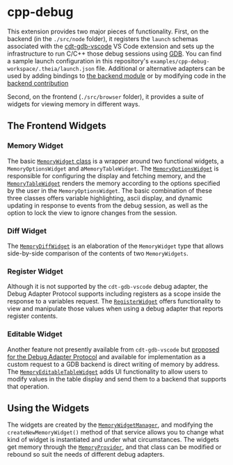 # cpp-debug

This extension provides two major pieces of functionality. First, on the backend (in the `./src/node` folder), it registers the `launch` schemas
associated with the [cdt-gdb-vscode](https://github.com/eclipse-cdt/cdt-gdb-vscode) VS Code extension and sets up the infrastructure to run C/C++
those debug sessions using [GDB](https://www.gnu.org/software/gdb/). You can find a sample launch configuration in this repository's
`examples/cpp-debug-workspace/.theia/launch.json` file. Additional or alternative adapters can be used by adding bindings to
[the backend module](./src/node/cpp-debug-backend-module.ts) or by modifying code in the
[backend contribution](./src/node/cpp-debug-backend-contribution.ts)

Second, on the frontend (`./src/browser` folder), it provides a suite of widgets for viewing memory in different ways.

## The Frontend Widgets

### Memory Widget

The basic [`MemoryWidget` class](./src/browser/memory-widget/memory-widget.ts) is a wrapper around two functional widgets, a `MemoryOptionsWidget` and 
a`MemoryTableWidget`. The [`MemoryOptionsWidget`](./src/browser/memory-widget/memory-options-widget.tsx) is responsible for configuring the display
and fetching memory, and the [`MemoryTableWidget`](./src/browser/memory-widget/memory-table-widget.tsx) renders the memory according to the options
specified by the user in the `MemoryOptionsWidget`. The basic combination of these three classes offers variable highlighting, ascii display, and
dynamic updating in response to events from the debug session, as well as the option to lock the view to ignore changes from the session.

### Diff Widget

The [`MemoryDiffWidget`](./src/browser/diff-widget/memory-diff-widget-types.ts) is an elaboration of the `MemoryWidget` type that allows side-by-side
comparison of the contents of two `MemoryWidgets`.

### Register Widget

Although it is not supported by the `cdt-gdb-vscode` debug adapter, the Debug Adapter Protocol supports including registers as a scope inside the
response to a variables request. The [`RegisterWidget`](./src/browser/register-widget/register-widget-types.ts) offers functionality to view and
manipulate those values when using a debug adapter that reports register contents.

### Editable Widget

Another feature not presently available from `cdt-gdb-vscode` but
[proposed for the Debug Adapter Protocol](https://github.com/microsoft/debug-adapter-protocol/issues/163) and available for implementation as a custom
request to a GDB backend is direct writing of memory by address. The 
[`MemoryEditableTableWidget`](./src/browser/editable-widget/memory-editable-table-widget.tsx) adds UI functionality to allow users to modify values in
the table display and send them to a backend that supports that operation.

## Using the Widgets

The widgets are created by the [`MemoryWidgetManager`](./src/browser/utils/memory-widget-manager.ts), and modifying the `createNewMemoryWidget()`
method of that service allows you to change what kind of widget is instantiated and under what circumstances. The widgets get memory through the 
[`MemoryProvider`](./src/browser/memory-provider/memory-provider.ts), and that class can be modified or rebound so suit the needs of different debug
adapters.

